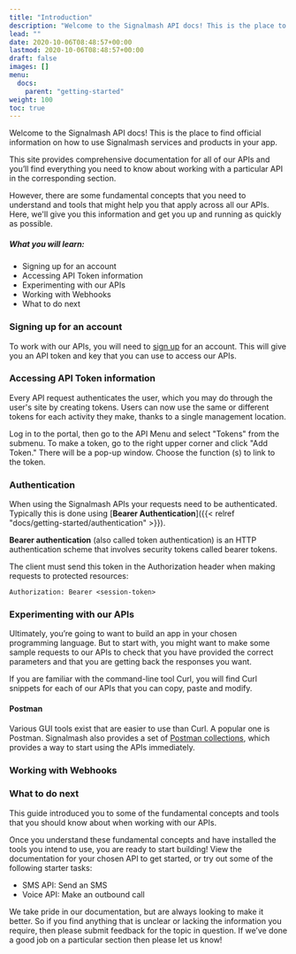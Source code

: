 ```yaml
---
title: "Introduction"
description: "Welcome to the Signalmash API docs! This is the place to find official information on how to use Signalmash services and products in your app."
lead: ""
date: 2020-10-06T08:48:57+00:00
lastmod: 2020-10-06T08:48:57+00:00
draft: false
images: []
menu:
  docs:
    parent: "getting-started"
weight: 100
toc: true
---
```

Welcome to the Signalmash API docs! This is the place to find official information on how to use Signalmash services and products in your app.

This site provides comprehensive documentation for all of our APIs and you’ll find everything you need to know about working with a particular API in the corresponding section.

However, there are some fundamental concepts that you need to understand and tools that might help you that apply across all our APIs. Here, we'll give you this information and get you up and running as quickly as possible.

##### What you will learn:

* Signing up for an account
* Accessing API Token information
* Experimenting with our APIs
* Working with Webhooks
* What to do next

### Signing up for an account

To work with our APIs, you will need to [sign up](https://portal.signalmash.com/#/signup) for an account. This will give you an API token and key that you can use to access our APIs.

### Accessing API Token information

Every API request authenticates the user, which you may do through the user's site by creating tokens. Users can now use the same or different tokens for each activity they make, thanks to a single management location.

Log in to the portal, then go to the API Menu and select "Tokens" from the submenu. To make a token, go to the right upper corner and click "Add Token." There will be a pop-up window. Choose the function (s) to link to the token.

### Authentication

When using the Signalmash APIs your requests need to be authenticated. Typically this is done using [**Bearer Authentication**]({{< relref "docs/getting-started/authentication" >}}).

**Bearer authentication** (also called token authentication) is an HTTP authentication scheme that involves security tokens called bearer tokens.

The client must send this token in the Authorization header when making requests to protected resources:

`Authorization: Bearer <session-token>`

### Experimenting with our APIs

Ultimately, you’re going to want to build an app in your chosen programming language. But to start with, you might want to make some sample requests to our APIs to check that you have provided the correct parameters and that you are getting back the responses you want.

If you are familiar with the command-line tool Curl, you will find Curl snippets for each of our APIs that you can copy, paste and modify.

#### Postman

Various GUI tools exist that are easier to use than Curl. A popular one is Postman. Signalmash also provides a set of [Postman collections](https://www.postman.com/abundant-geeks/workspace/signalmash/collection/2741802-d6c11002-9593-4958-b323-8eb0dd39092c?action=share&creator=2741802), which provides a way to start using the APIs immediately.

### Working with Webhooks

### What to do next

This guide introduced you to some of the fundamental concepts and tools that you should know about when working with our APIs.

Once you understand these fundamental concepts and have installed the tools you intend to use, you are ready to start building! View the documentation for your chosen API to get started, or try out some of the following starter tasks:

* SMS API: Send an SMS
* Voice API: Make an outbound call

We take pride in our documentation, but are always looking to make it better. So if you find anything that is unclear or lacking the information you require, then please submit feedback for the topic in question. If we’ve done a good job on a particular section then please let us know!

